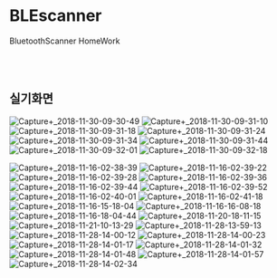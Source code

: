 # BLEscanner
BluetoothScanner HomeWork

</br>
</br>


## 실기화면

![Capture+_2018-11-30-09-30-49](https://user-images.githubusercontent.com/39528583/131815620-af785d2e-a1bc-41f2-a4e4-5d5883c64a37.png)
![Capture+_2018-11-30-09-31-10](https://user-images.githubusercontent.com/39528583/131815626-6a0a5b51-8f22-4c64-ac84-60548bf70dba.png)
![Capture+_2018-11-30-09-31-18](https://user-images.githubusercontent.com/39528583/131815630-2f74483b-0bf2-4004-8752-d1aa6b508719.png)
![Capture+_2018-11-30-09-31-24](https://user-images.githubusercontent.com/39528583/131815631-1e580e28-c1b4-44cd-9f0b-f011e9dd27ca.png)
![Capture+_2018-11-30-09-31-34](https://user-images.githubusercontent.com/39528583/131815634-0f449964-29f0-4716-8c7e-cb6c4475118c.png)
![Capture+_2018-11-30-09-31-44](https://user-images.githubusercontent.com/39528583/131815635-af3d0d79-b492-4c06-979f-1256a12e834d.png)
![Capture+_2018-11-30-09-32-01](https://user-images.githubusercontent.com/39528583/131815637-9521ef47-cd93-4144-99ea-b030366ce0de.png)
![Capture+_2018-11-30-09-32-18](https://user-images.githubusercontent.com/39528583/131815638-7f77f678-e2e9-4021-8448-3056f3922e49.png)


![Capture+_2018-11-16-02-38-39](https://user-images.githubusercontent.com/39528583/131818585-fd572156-3be1-4d98-b68e-89a7d00e80e5.png)
![Capture+_2018-11-16-02-39-22](https://user-images.githubusercontent.com/39528583/131818592-864d5ca8-0fd3-4041-80ab-7dfddc437b73.png)
![Capture+_2018-11-16-02-39-28](https://user-images.githubusercontent.com/39528583/131818593-6250b414-8af0-4ccc-9415-85397752d639.png)
![Capture+_2018-11-16-02-39-36](https://user-images.githubusercontent.com/39528583/131818595-793d3bce-3798-49f6-8362-1ba67fb5c68e.png)
![Capture+_2018-11-16-02-39-44](https://user-images.githubusercontent.com/39528583/131818599-91b3ff6d-d29b-49e1-9987-33a48ab6a846.png)
![Capture+_2018-11-16-02-39-52](https://user-images.githubusercontent.com/39528583/131818602-d916d6a3-e4b3-4bee-8f3f-81c5f58f3042.png)
![Capture+_2018-11-16-02-40-01](https://user-images.githubusercontent.com/39528583/131818603-a0574c59-3a30-41f5-86bf-69c62238baf6.png)
![Capture+_2018-11-16-02-41-18](https://user-images.githubusercontent.com/39528583/131818607-fe84fb72-976e-4f13-a3d9-9ac992d93a4b.png)
![Capture+_2018-11-16-15-18-04](https://user-images.githubusercontent.com/39528583/131818609-0582ee54-7fd6-4473-9fcd-16d050fc9eea.png)
![Capture+_2018-11-16-16-08-18](https://user-images.githubusercontent.com/39528583/131818613-1a57e1ba-f7be-46ae-a35e-6068aae16e42.png)
![Capture+_2018-11-16-18-04-44](https://user-images.githubusercontent.com/39528583/131818618-38f1e105-915d-4e7b-b1d5-c02d80b3e8a7.png)
![Capture+_2018-11-20-18-11-15](https://user-images.githubusercontent.com/39528583/131818619-152493d7-e0ea-43e6-bae4-2190a838b5e0.png)
![Capture+_2018-11-21-10-13-29](https://user-images.githubusercontent.com/39528583/131818622-d28d0aed-f456-4cb4-a2e0-3febb3daa815.png)
![Capture+_2018-11-28-13-59-13](https://user-images.githubusercontent.com/39528583/131818623-fc9cae86-ef02-4828-b2c4-46fb53438fc7.png)
![Capture+_2018-11-28-14-00-12](https://user-images.githubusercontent.com/39528583/131818624-a2792fa1-d41c-47ad-a046-1049176a2989.png)
![Capture+_2018-11-28-14-00-23](https://user-images.githubusercontent.com/39528583/131818627-e03c3d63-28fc-4a8b-9060-39889e52f311.png)
![Capture+_2018-11-28-14-01-17](https://user-images.githubusercontent.com/39528583/131818629-b6a0fe11-7ac5-4111-9593-3e885a1a5262.png)
![Capture+_2018-11-28-14-01-32](https://user-images.githubusercontent.com/39528583/131818631-dcb6fa4f-1e19-4bd5-b000-de316c3ad0a4.png)
![Capture+_2018-11-28-14-01-48](https://user-images.githubusercontent.com/39528583/131818635-05cf6cca-e6a8-4264-ba01-17247bc5471c.png)
![Capture+_2018-11-28-14-01-57](https://user-images.githubusercontent.com/39528583/131818636-1db89c36-f322-4deb-b7a6-450bdf0e7137.png)
![Capture+_2018-11-28-14-02-34](https://user-images.githubusercontent.com/39528583/131818639-760c5cf1-7b1f-496f-be91-9ef5d0ae2285.png)


